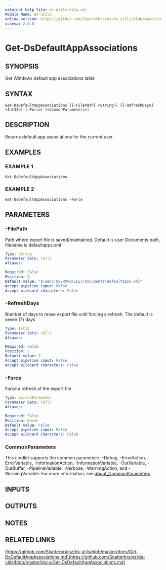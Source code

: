 ```yaml
---
external help file: ds-utils-help.xml
Module Name: ds-utils
online version: https://github.com/Skatterbrainz/ds-utils/blob/master/docs/Get-DsDefaultAppAssociations.md
schema: 2.0.0
---
```


# Get-DsDefaultAppAssociations

## SYNOPSIS
Get Windows default app associations table

## SYNTAX

```
Get-DsDefaultAppAssociations [[-FilePath] <String>] [[-RefreshDays] <Int32>] [-Force] [<CommonParameters>]
```

## DESCRIPTION
Returns default app associations for the current user

## EXAMPLES

### EXAMPLE 1
```
Get-DsDefaultAppAssociations
```

### EXAMPLE 2
```
Get-DsDefaultAppAssociations -Force
```

## PARAMETERS

### -FilePath
Path where export file is saved/maintained.
Default is user Documents path, filename is defaultapps.xml

```yaml
Type: String
Parameter Sets: (All)
Aliases:

Required: False
Position: 1
Default value: "$($env:USERPROFILE)\documents\defaultapps.xml"
Accept pipeline input: False
Accept wildcard characters: False
```

### -RefreshDays
Number of days to reuse export file until forcing a refresh.
The default is seven (7) days

```yaml
Type: Int32
Parameter Sets: (All)
Aliases:

Required: False
Position: 2
Default value: 7
Accept pipeline input: False
Accept wildcard characters: False
```

### -Force
Force a refresh of the export file

```yaml
Type: SwitchParameter
Parameter Sets: (All)
Aliases:

Required: False
Position: Named
Default value: False
Accept pipeline input: False
Accept wildcard characters: False
```

### CommonParameters
This cmdlet supports the common parameters: -Debug, -ErrorAction, -ErrorVariable, -InformationAction, -InformationVariable, -OutVariable, -OutBuffer, -PipelineVariable, -Verbose, -WarningAction, and -WarningVariable. For more information, see [about_CommonParameters](http://go.microsoft.com/fwlink/?LinkID=113216).

## INPUTS

## OUTPUTS

## NOTES

## RELATED LINKS

[https://github.com/Skatterbrainz/ds-utils/blob/master/docs/Get-DsDefaultAppAssociations.md](https://github.com/Skatterbrainz/ds-utils/blob/master/docs/Get-DsDefaultAppAssociations.md)

